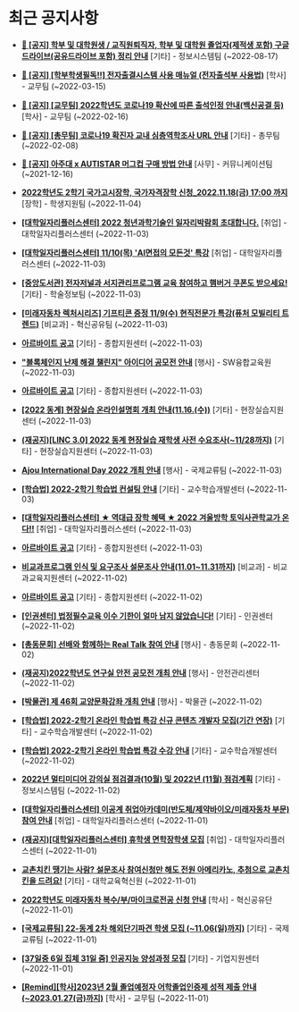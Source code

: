 # 최근 공지사항

* **[📌 [공지] 학부 및 대학원생 / 교직원퇴직자, 학부 및 대학원 졸업자(제적생 포함) 구글드라이브(공유드라이브 포함) 정리 안내](http://ajou.ac.kr/kr/ajou/notice.do?mode=view&amp;articleNo=202858&amp;article.offset=0&amp;articleLimit=30)**
 [기타] - 정보시스템팀 (~2022-08-17)

* **[📌 [공지] [학부학생필독!!] 전자출결시스템 사용 매뉴얼 (전자출석부 사용법)](http://ajou.ac.kr/kr/ajou/notice.do?mode=view&amp;articleNo=192571&amp;article.offset=0&amp;articleLimit=30)**
 [학사] - 교무팀 (~2022-03-15)

* **[📌 [공지] [교무팀] 2022학년도 코로나19 확산에 따른 출석인정 안내(백신공결 등)](http://ajou.ac.kr/kr/ajou/notice.do?mode=view&amp;articleNo=180913&amp;article.offset=0&amp;articleLimit=30)**
 [학사] - 교무팀 (~2022-02-16)

* **[📌 [공지] [총무팀] 코로나19 확진자 교내 심층역학조사 URL 안내](http://ajou.ac.kr/kr/ajou/notice.do?mode=view&amp;articleNo=180493&amp;article.offset=0&amp;articleLimit=30)**
 [기타] - 총무팀 (~2022-02-08)

* **[📌 [공지] 아주대 x AUTISTAR 머그컵 구매 방법 안내](http://ajou.ac.kr/kr/ajou/notice.do?mode=view&amp;articleNo=147976&amp;article.offset=0&amp;articleLimit=30)**
 [사무] - 커뮤니케이션팀 (~2021-12-16)

* **[2022학년도 2학기 국가고시장학, 국가자격장학 신청_2022.11.18(금) 17:00 까지](http://ajou.ac.kr/kr/ajou/notice.do?mode=view&amp;articleNo=205981&amp;article.offset=0&amp;articleLimit=30)**
 [장학] - 학생지원팀 (~2022-11-04)

* **[[대학일자리플러스센터] 2022 청년과학기술인 일자리박람회 초대합니다.](http://ajou.ac.kr/kr/ajou/notice.do?mode=view&amp;articleNo=205958&amp;article.offset=0&amp;articleLimit=30)**
 [취업] - 대학일자리플러스센터 (~2022-11-03)

* **[[대학일자리플러스센터] 11/10(목) &#x27;AI면접의 모든것&#x27; 특강](http://ajou.ac.kr/kr/ajou/notice.do?mode=view&amp;articleNo=205955&amp;article.offset=0&amp;articleLimit=30)**
 [취업] - 대학일자리플러스센터 (~2022-11-03)

* **[[중앙도서관] 전자저널과 서지관리프로그램 교육 참여하고 햄버거 쿠폰도 받으세요!](http://ajou.ac.kr/kr/ajou/notice.do?mode=view&amp;articleNo=205948&amp;article.offset=0&amp;articleLimit=30)**
 [기타] - 학술정보팀 (~2022-11-03)

* **[[미래자동차 렉처시리즈] 기프티콘 증정 11/9(수) 현직전문가 특강(퓨처 모빌리티 트렌드)](http://ajou.ac.kr/kr/ajou/notice.do?mode=view&amp;articleNo=205943&amp;article.offset=0&amp;articleLimit=30)**
 [비교과] - 혁신공유팀 (~2022-11-03)

* **[아르바이트 공고](http://ajou.ac.kr/kr/ajou/notice.do?mode=view&amp;articleNo=205941&amp;article.offset=0&amp;articleLimit=30)**
 [기타] - 종합지원센터 (~2022-11-03)

* **[&quot;블록체인지 난제 해결 챌린지&quot; 아이디어 공모전 안내](http://ajou.ac.kr/kr/ajou/notice.do?mode=view&amp;articleNo=205939&amp;article.offset=0&amp;articleLimit=30)**
 [행사] - SW융합교육원 (~2022-11-03)

* **[아르바이트 공고](http://ajou.ac.kr/kr/ajou/notice.do?mode=view&amp;articleNo=205936&amp;article.offset=0&amp;articleLimit=30)**
 [기타] - 종합지원센터 (~2022-11-03)

* **[[2022 동계] 현장실습 온라인설명회 개최 안내(11.16.(수))](http://ajou.ac.kr/kr/ajou/notice.do?mode=view&amp;articleNo=205929&amp;article.offset=0&amp;articleLimit=30)**
 [기타] - 현장실습지원센터 (~2022-11-03)

* **[(재공지)[LINC 3.0] 2022 동계 현장실습 재학생 사전 수요조사(~11/28까지)](http://ajou.ac.kr/kr/ajou/notice.do?mode=view&amp;articleNo=205917&amp;article.offset=0&amp;articleLimit=30)**
 [기타] - 현장실습지원센터 (~2022-11-03)

* **[Ajou International Day 2022 개최 안내](http://ajou.ac.kr/kr/ajou/notice.do?mode=view&amp;articleNo=205908&amp;article.offset=0&amp;articleLimit=30)**
 [행사] - 국제교류팀 (~2022-11-03)

* **[[학습법] 2022-2학기 학습법 컨설팅 안내](http://ajou.ac.kr/kr/ajou/notice.do?mode=view&amp;articleNo=205903&amp;article.offset=0&amp;articleLimit=30)**
 [기타] - 교수학습개발센터 (~2022-11-03)

* **[[대학일자리플러스센터] ★ 역대급 장학 혜택 ★ 2022 겨울방학 토익사관학교가 온다!!](http://ajou.ac.kr/kr/ajou/notice.do?mode=view&amp;articleNo=205902&amp;article.offset=0&amp;articleLimit=30)**
 [취업] - 대학일자리플러스센터 (~2022-11-03)

* **[아르바이트 공고](http://ajou.ac.kr/kr/ajou/notice.do?mode=view&amp;articleNo=205893&amp;article.offset=0&amp;articleLimit=30)**
 [기타] - 종합지원센터 (~2022-11-03)

* **[비교과프로그램 인식 및 요구조사 설문조사 안내(11.01~11.31까지)](http://ajou.ac.kr/kr/ajou/notice.do?mode=view&amp;articleNo=205866&amp;article.offset=0&amp;articleLimit=30)**
 [비교과] - 비교과교육지원센터 (~2022-11-02)

* **[아르바이트 공고](http://ajou.ac.kr/kr/ajou/notice.do?mode=view&amp;articleNo=205858&amp;article.offset=0&amp;articleLimit=30)**
 [기타] - 종합지원센터 (~2022-11-02)

* **[[인권센터] 법정필수교육 이수 기한이 얼마 남지 않았습니다!](http://ajou.ac.kr/kr/ajou/notice.do?mode=view&amp;articleNo=205854&amp;article.offset=0&amp;articleLimit=30)**
 [기타] - 인권센터 (~2022-11-02)

* **[[총동문회] 선배와 함께하는 Real Talk 참여 안내](http://ajou.ac.kr/kr/ajou/notice.do?mode=view&amp;articleNo=205853&amp;article.offset=0&amp;articleLimit=30)**
 [행사] - 총동문회 (~2022-11-02)

* **[(재공지)2022학년도 연구실 안전 공모전 개최 안내](http://ajou.ac.kr/kr/ajou/notice.do?mode=view&amp;articleNo=205846&amp;article.offset=0&amp;articleLimit=30)**
 [행사] - 안전관리센터 (~2022-11-02)

* **[[박물관] 제 46회 교양문화강좌 개최 안내](http://ajou.ac.kr/kr/ajou/notice.do?mode=view&amp;articleNo=205836&amp;article.offset=0&amp;articleLimit=30)**
 [행사] - 박물관 (~2022-11-02)

* **[[학습법] 2022-2학기 온라인 학습법 특강 신규 콘텐츠 개발자 모집(기간 연장)](http://ajou.ac.kr/kr/ajou/notice.do?mode=view&amp;articleNo=205834&amp;article.offset=0&amp;articleLimit=30)**
 [기타] - 교수학습개발센터 (~2022-11-02)

* **[[학습법] 2022-2학기 온라인 학습법 특강 수강 안내](http://ajou.ac.kr/kr/ajou/notice.do?mode=view&amp;articleNo=205833&amp;article.offset=0&amp;articleLimit=30)**
 [기타] - 교수학습개발센터 (~2022-11-02)

* **[2022년 멀티미디어 강의실 점검결과(10월) 및 2022년 (11월) 점검계획](http://ajou.ac.kr/kr/ajou/notice.do?mode=view&amp;articleNo=205825&amp;article.offset=0&amp;articleLimit=30)**
 [기타] - 정보시스템팀 (~2022-11-02)

* **[[대학일자리플러스센터] 이공계 취업아카데미(반도체/제약바이오/미래자동차 부문) 참여 안내](http://ajou.ac.kr/kr/ajou/notice.do?mode=view&amp;articleNo=205811&amp;article.offset=0&amp;articleLimit=30)**
 [취업] - 대학일자리플러스센터 (~2022-11-01)

* **[(재공지)[대학일자리플러스센터] 휴학생 면학장학생 모집](http://ajou.ac.kr/kr/ajou/notice.do?mode=view&amp;articleNo=205794&amp;article.offset=0&amp;articleLimit=30)**
 [취업] - 대학일자리플러스센터 (~2022-11-01)

* **[교촌치킨 땡기는 사람? 설문조사 참여신청만 해도 전원 아메리카노, 추첨으로 교촌치킨을 드려요!](http://ajou.ac.kr/kr/ajou/notice.do?mode=view&amp;articleNo=205785&amp;article.offset=0&amp;articleLimit=30)**
 [기타] - 대학교육혁신원 (~2022-11-01)

* **[2022학년도 미래자동차 복수/부/마이크로전공 신청 안내](http://ajou.ac.kr/kr/ajou/notice.do?mode=view&amp;articleNo=205781&amp;article.offset=0&amp;articleLimit=30)**
 [학사] - 혁신공유단 (~2022-11-01)

* **[[국제교류팀] 22-동계 2차 해외단기파견 학생 모집 (~11.06(일)까지)](http://ajou.ac.kr/kr/ajou/notice.do?mode=view&amp;articleNo=205779&amp;article.offset=0&amp;articleLimit=30)**
 [기타] - 국제교류팀 (~2022-11-01)

* **[[37일중 6일 집체 31일 줌] 인공지능 양성과정 모집](http://ajou.ac.kr/kr/ajou/notice.do?mode=view&amp;articleNo=205778&amp;article.offset=0&amp;articleLimit=30)**
 [기타] - 기업지원센터 (~2022-11-01)

* **[[Remind][학사]2023년 2월 졸업예정자 어학졸업인증제 성적 제출 안내(~2023.01.27(금)까지)](http://ajou.ac.kr/kr/ajou/notice.do?mode=view&amp;articleNo=205771&amp;article.offset=0&amp;articleLimit=30)**
 [학사] - 교무팀 (~2022-11-01)
